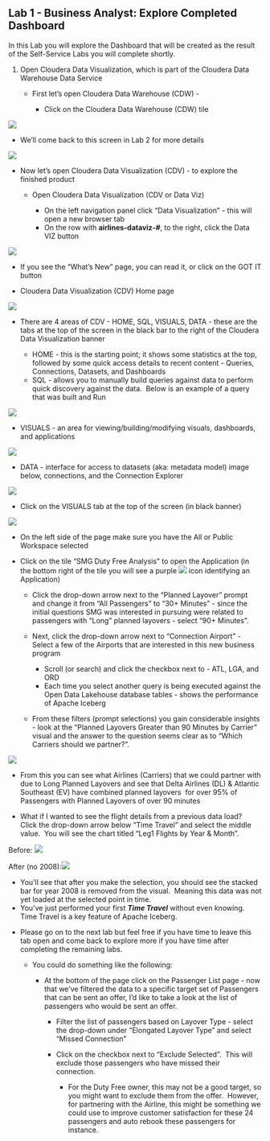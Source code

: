 ## Lab 1 - Business Analyst: Explore Completed Dashboard

In this Lab you will explore the Dashboard that will be created as the result of the Self-Service Labs you will complete shortly.

1. Open Cloudera Data Visualization, which is part of the Cloudera Data Warehouse Data Service

   - First let’s open Cloudera Data Warehouse (CDW) - 

     - Click on the Cloudera Data Warehouse (CDW) tile

![](images/2.png)

- We’ll come back to this screen in Lab 2 for more details

![](images/5.png)

- Now let’s open Cloudera Data Visualization (CDV) - to explore the finished product

  - Open Cloudera Data Visualization (CDV or Data Viz)

    - On the left navigation panel click “Data Visualization” - this will open a new browser tab
    - On the row with **airlines-dataviz-#**, to the right, click the Data VIZ button

![](images/6.png)

- If you see the “What’s New” page, you can read it, or click on the GOT IT button

<!---->

- Cloudera Data Visualization (CDV) Home page

![](images/7.png)

- There are 4 areas of CDV - HOME, SQL, VISUALS, DATA - these are the tabs at the top of the screen in the black bar to the right of the Cloudera Data Visualization banner

  - HOME - this is the starting point; it shows some statistics at the top, followed by some quick access details to recent content - Queries, Connections, Datasets, and Dashboards
  - SQL - allows you to manually build queries against data to perform quick discovery against the data.  Below is an example of a query that was built and Run

![](images/8.png)

- VISUALS - an area for viewing/building/modifying visuals, dashboards, and applications

![](images/9.png)

- DATA - interface for access to datasets (aka: metadata model) image below, connections, and the Connection Explorer

![](images/10.png)

- Click on the VISUALS tab at the top of the screen (in black banner)

![](images/11.png)

- On the left side of the page make sure you have the All or Public Workspace selected

<!---->

- Click on the tile “SMG Duty Free Analysis” to open the Application (in the bottom right of the tile you will see a purple ![](images/12.png) icon identifying an Application)

  - Click the drop-down arrow next to the “Planned Layover” prompt and change it from “All Passengers” to “30+ Minutes” - since the initial questions SMG was interested in pursuing were related to passengers with “Long” planned layovers - select “90+ Minutes”.

  - Next, click the drop-down arrow next to “Connection Airport” - Select a few of the Airports that are interested in this new business program

    - Scroll (or search) and click the checkbox next to - ATL, LGA, and ORD
    - Each time you select another query is being executed against the Open Data Lakehouse database tables - shows the performance of Apache Iceberg

  - From these filters (prompt selections) you gain considerable insights - look at the “Planned Layovers Greater than 90 Minutes by Carrier” visual and the answer to the question seems clear as to “Which Carriers should we partner?”.

![](images/13.png)

- From this you can see what Airlines (Carriers) that we could partner with due to Long Planned Layovers and see that Delta Airlines (DL) & Atlantic Southeast (EV) have combined planned layovers  for over 95% of Passengers with Planned Layovers of over 90 minutes

<!---->

- What if I wanted to see the flight details from a previous data load?  Click the drop-down arrow below “Time Travel” and select the middle value.  You will see the chart titled “Leg1 Flights by Year & Month”.

Before: ![](images/14.png)  

After (no 2008):![](images/15.png)

- You’ll see that after you make the selection, you should see the stacked bar for year 2008 is removed from the visual.  Meaning this data was not yet loaded at the selected point in time.
- You’ve just performed your first **_Time Travel_** without even knowing.  Time Travel is a key feature of Apache Iceberg.

<!---->

- Please go on to the next lab but feel free if you have time to leave this tab open and come back to explore more if you have time after completing the remaining labs.

  - You could do something like the following:

    - At the bottom of the page click on the Passenger List page - now that we’ve filtered the data to a specific target set of Passengers that can be sent an offer, I’d like to take a look at the list of passengers who would be sent an offer.

      - Filter the list of passengers based on Layover Type - select the drop-down under “Elongated Layover Type” and select “Missed Connection”

      - Click on the checkbox next to “Exclude Selected”.  This will exclude those passengers who have missed their connection.  

        - For the Duty Free owner, this may not be a good target, so you might want to exclude them from the offer.  However, for partnering with the Airline, this might be something we could use to improve customer satisfaction for these 24 passengers and auto rebook these passengers for instance.

